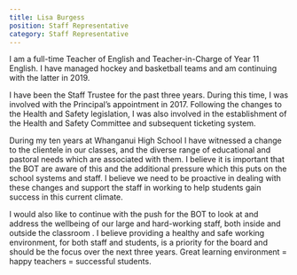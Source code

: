 ```yaml
---
title: Lisa Burgess
position: Staff Representative
category: Staff Representative
---
```

I am a full-time Teacher of English and Teacher-in-Charge of Year 11 English.  I have managed hockey and basketball teams and am continuing with the latter in 2019.

I have been the Staff Trustee for the past three years.  During this time, I was involved with the Principal’s appointment in 2017.  Following the changes to the Health and Safety legislation, I was also involved in the establishment of the Health and Safety Committee and subsequent ticketing system.

During my ten years at Whanganui High School I have witnessed a change to the clientele in our classes, and the diverse range of educational and pastoral needs which are associated with them.  I believe it is important that the BOT are aware of this and the additional pressure which this puts on the school systems and staff.  I believe we need to be proactive in dealing with these changes and support the staff in working to help students gain success in this current climate.

I would also like to continue with the push for the BOT to look at and address the wellbeing of our large and hard-working staff, both inside and outside the classroom .  I believe providing a healthy and safe working environment, for both staff and students, is a priority for the board and should be the focus over the next three years.  Great learning environment = happy teachers = successful students.

